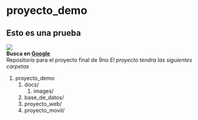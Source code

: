# proyecto_demo
## Esto es una prueba
![](https://www.google.com/images/branding/googlelogo/1x/googlelogo_color_272x92dp.png)  
**Busca en 
[Google](https://www.google.com)**  
Repositorio para el proyecto final de 9no
*El proyecto tendra las siguientes carpetas*  
1. proyecto_demo
    1. docs/
        1. images/
    2. base_de_datos/
    3. proyecto_web/
    4. proyecto_movil/
